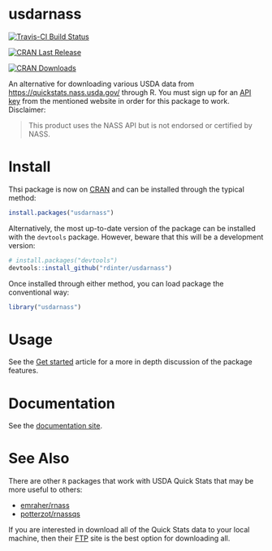 
# usdarnass

[![Travis-CI Build
Status](https://travis-ci.org/rdinter/usdarnass.svg?branch=master)](https://travis-ci.org/rdinter/usdarnass)

[![CRAN Last
Release](https://cranlogs.r-pkg.org/badges/version-last-release/usdarnass)](https://cran.r-project.org/package=usdarnass)

[![CRAN
Downloads](https://cranlogs.r-pkg.org/badges/usdarnass)](https://cran.r-project.org/package=usdarnass)

An alternative for downloading various USDA data from
<https://quickstats.nass.usda.gov/> through R. You must sign up for an
[API key](https://quickstats.nass.usda.gov/api) from the mentioned
website in order for this package to work. Disclaimer:

> This product uses the NASS API but is not endorsed or certified by
> NASS.

# Install

Thsi package is now on [CRAN](https://cran.r-project.org/) and can be
installed through the typical method:

``` r
install.packages("usdarnass")
```

Alternatively, the most up-to-date version of the package can be
installed with the `devtools` package. However, beware that this will be
a development version:

``` r
# install.packages("devtools")
devtools::install_github("rdinter/usdarnass")
```

Once installed through either method, you can load package the
conventional way:

``` r
library("usdarnass")
```

# Usage

See the [Get
started](http://robertdinterman.com/usdarnass/articles/usdarnass)
article for a more in depth discussion of the package features.

# Documentation

See the [documentation site](http://robertdinterman.com/usdarnass/).

# See Also

There are other `R` packages that work with USDA Quick Stats that may be
more useful to others:

  - [emraher/rnass](https://github.com/emraher/rnass)
  - [potterzot/rnassqs](https://github.com/potterzot/rnassqs)

If you are interested in download all of the Quick Stats data to your
local machine, then their [FTP](ftp://ftp.nass.usda.gov/quickstats/)
site is the best option for downloading all.
